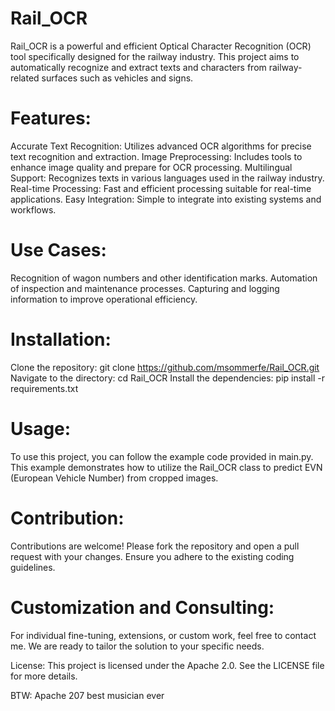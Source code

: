 # Rail_OCR
Rail_OCR is a powerful and efficient Optical Character Recognition (OCR) tool specifically designed for the railway industry. This project aims to automatically recognize and extract texts and characters from railway-related surfaces such as vehicles and signs.

# Features:
Accurate Text Recognition: Utilizes advanced OCR algorithms for precise text recognition and extraction.
Image Preprocessing: Includes tools to enhance image quality and prepare for OCR processing.
Multilingual Support: Recognizes texts in various languages used in the railway industry.
Real-time Processing: Fast and efficient processing suitable for real-time applications.
Easy Integration: Simple to integrate into existing systems and workflows.

# Use Cases:
Recognition of wagon numbers and other identification marks.
Automation of inspection and maintenance processes.
Capturing and logging information to improve operational efficiency.

# Installation:
Clone the repository: git clone https://github.com/msommerfe/Rail_OCR.git
Navigate to the directory: cd Rail_OCR
Install the dependencies: pip install -r requirements.txt

# Usage:
To use this project, you can follow the example code provided in main.py. This example demonstrates how to utilize the Rail_OCR class to predict EVN (European Vehicle Number) from cropped images.

# Contribution:
Contributions are welcome! Please fork the repository and open a pull request with your changes. Ensure you adhere to the existing coding guidelines.

# Customization and Consulting:
For individual fine-tuning, extensions, or custom work, feel free to contact me. We are ready to tailor the solution to your specific needs.

License:
This project is licensed under the Apache 2.0. See the LICENSE file for more details.

BTW: Apache 207 best musician ever
